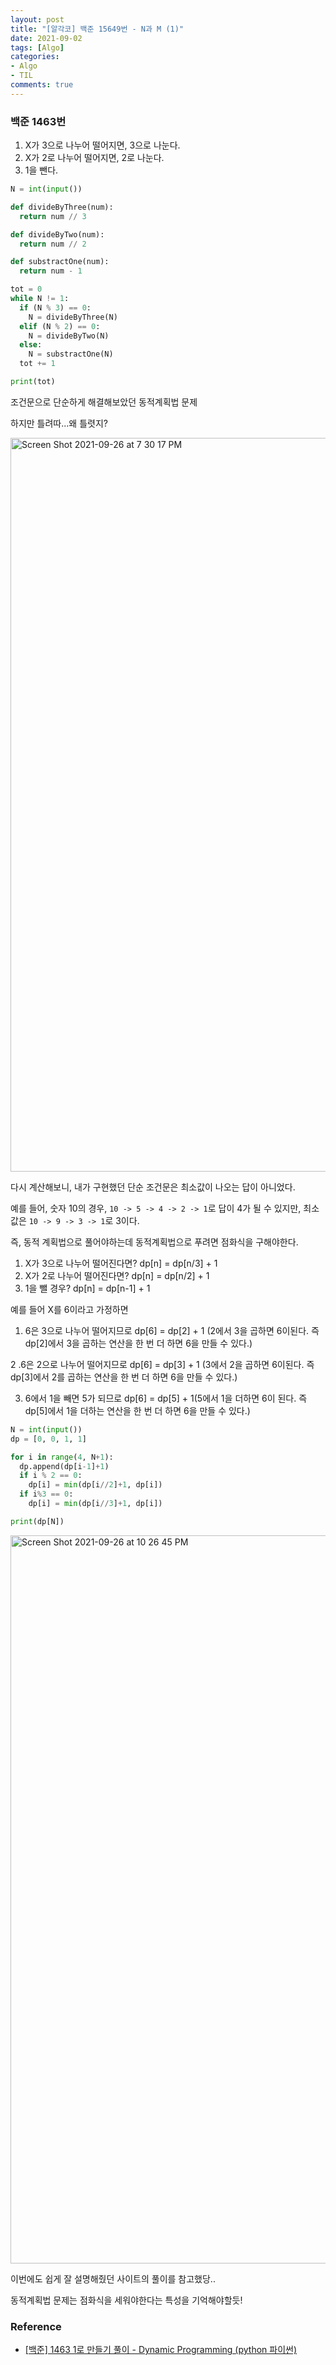 ```yaml
---
layout: post
title: "[알각코] 백준 15649번 - N과 M (1)"
date: 2021-09-02
tags: [Algo]
categories:
- Algo
- TIL
comments: true
---
```



### 백준 1463번

1. X가 3으로 나누어 떨어지면, 3으로 나눈다.
2. X가 2로 나누어 떨어지면, 2로 나눈다.
3. 1을 뺀다.

```python
N = int(input())

def divideByThree(num):
  return num // 3

def divideByTwo(num):
  return num // 2

def substractOne(num):
  return num - 1

tot = 0
while N != 1:
  if (N % 3) == 0:
    N = divideByThree(N)
  elif (N % 2) == 0:
    N = divideByTwo(N)
  else:
    N = substractOne(N)
  tot += 1

print(tot)
```

조건문으로 단순하게 해결해보았던 동적계획법 문제

하지만 틀려따...왜 틀렷지?


<img width="1174" alt="Screen Shot 2021-09-26 at 7 30 17 PM" src="https://user-images.githubusercontent.com/39291812/134804345-9497832f-7316-4718-b68e-8bddae5f0a5e.png">


다시 계산해보니, 내가 구현했던 단순 조건문은 최소값이 나오는 답이 아니었다. </br>

예를 들어, 숫자 10의 경우, `10 -> 5 -> 4 -> 2 -> 1`로 답이 4가 될 수 있지만, 최소값은 `10 -> 9 -> 3 -> 1`로 3이다.


즉, 동적 계획법으로 풀어야하는데 동적계획법으로 푸려면 점화식을 구해야한다.

1. X가 3으로 나누어 떨어진다면? dp[n] = dp[n/3] + 1
2. X가 2로 나누어 떨어진다면? dp[n] = dp[n/2] + 1
3. 1을 뺄 경우? dp[n] = dp[n-1] + 1

예를 들어 X를 6이라고 가정하면


1. 6은 3으로 나누어 떨어지므로 dp[6] = dp[2] + 1 (2에서 3을 곱하면 6이된다. 즉 dp[2]에서 3을 곱하는 연산을 한 번 더 하면 6을 만들 수 있다.)

2 .6은 2으로 나누어 떨어지므로 dp[6] = dp[3] + 1 (3에서 2을 곱하면 6이된다. 즉 dp[3]에서 2를 곱하는 연산을 한 번 더 하면 6을 만들 수 있다.) 

3. 6에서 1을 빼면 5가 되므로 dp[6] = dp[5] + 1(5에서 1을 더하면 6이 된다. 즉 dp[5]에서 1을 더하는 연산을 한 번 더 하면 6을 만들 수 있다.)


```python
N = int(input())
dp = [0, 0, 1, 1]

for i in range(4, N+1):
  dp.append(dp[i-1]+1)
  if i % 2 == 0:
    dp[i] = min(dp[i//2]+1, dp[i])
  if i%3 == 0:
    dp[i] = min(dp[i//3]+1, dp[i])

print(dp[N])
```


<img width="1165" alt="Screen Shot 2021-09-26 at 10 26 45 PM" src="https://user-images.githubusercontent.com/39291812/134810032-74ac1553-79bb-47ca-87cb-aafda415d9f9.png">


이번에도 쉽게 잘 설명해줬던 사이트의 풀이를 참고했당..

동적계획법 문제는 점화식을 세워야한다는 특성을 기억해야할듯!


 
### Reference

* [[백준] 1463 1로 만들기 풀이 - Dynamic Programming (python 파이썬)](https://seohyun0120.tistory.com/entry/%EB%B0%B1%EC%A4%80-1463-1%EB%A1%9C-%EB%A7%8C%EB%93%A4%EA%B8%B0-%ED%92%80%EC%9D%B4-Dynamic-Programming-python-%ED%8C%8C%EC%9D%B4%EC%8D%AC)